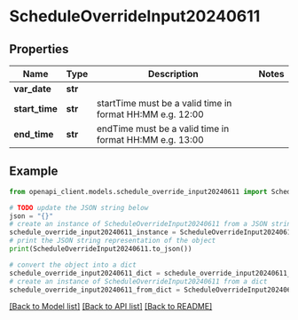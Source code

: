 # ScheduleOverrideInput20240611


## Properties

Name | Type | Description | Notes
------------ | ------------- | ------------- | -------------
**var_date** | **str** |  | 
**start_time** | **str** | startTime must be a valid time in format HH:MM e.g. 12:00 | 
**end_time** | **str** | endTime must be a valid time in format HH:MM e.g. 13:00 | 

## Example

```python
from openapi_client.models.schedule_override_input20240611 import ScheduleOverrideInput20240611

# TODO update the JSON string below
json = "{}"
# create an instance of ScheduleOverrideInput20240611 from a JSON string
schedule_override_input20240611_instance = ScheduleOverrideInput20240611.from_json(json)
# print the JSON string representation of the object
print(ScheduleOverrideInput20240611.to_json())

# convert the object into a dict
schedule_override_input20240611_dict = schedule_override_input20240611_instance.to_dict()
# create an instance of ScheduleOverrideInput20240611 from a dict
schedule_override_input20240611_from_dict = ScheduleOverrideInput20240611.from_dict(schedule_override_input20240611_dict)
```
[[Back to Model list]](../README.md#documentation-for-models) [[Back to API list]](../README.md#documentation-for-api-endpoints) [[Back to README]](../README.md)



